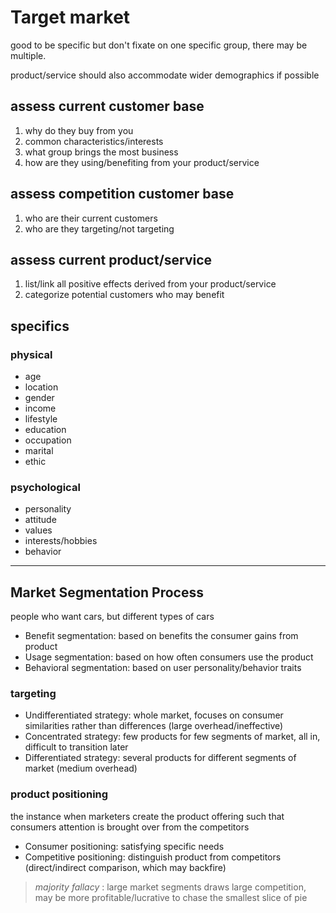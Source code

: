 # Target market

good to be specific but don't fixate on one specific group, there may be multiple.

product/service should also accommodate wider demographics if possible

## assess current customer base

1. why do they buy from you
1. common characteristics/interests
1. what group brings the most business
1. how are they using/benefiting from your product/service

## assess competition customer base

1. who are their current customers
1. who are they targeting/not targeting

## assess current product/service

1. list/link all positive effects derived from your product/service
1. categorize potential customers who may benefit

## specifics

### physical

* age
* location
* gender
* income
* lifestyle
* education
* occupation
* marital
* ethic

### psychological

* personality
* attitude
* values
* interests/hobbies
* behavior

---

## Market Segmentation Process

people who want cars, but different types of cars

* Benefit segmentation: based on benefits the consumer gains from product
* Usage segmentation: based on how often consumers use the product
* Behavioral segmentation: based on user personality/behavior traits

### targeting

* Undifferentiated strategy: whole market, focuses on consumer similarities rather than differences (large overhead/ineffective)
* Concentrated strategy: few products for few segments of market, all in, difficult to transition later
* Differentiated strategy: several products for different segments of market (medium overhead)

### product positioning

the instance when marketers create the product offering such that consumers attention is brought over from the competitors

* Consumer positioning: satisfying specific needs
* Competitive positioning: distinguish product from competitors (direct/indirect comparison, which may backfire)

> *majority fallacy* : large market segments draws large competition, may be more profitable/lucrative to chase the smallest slice of pie
